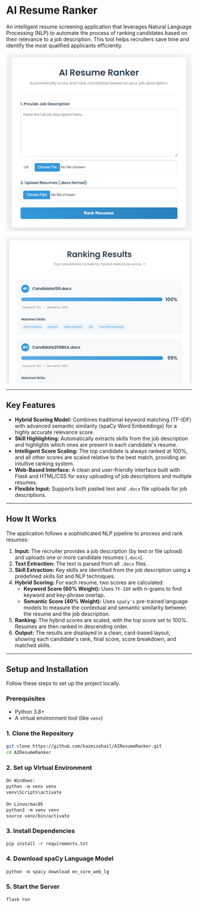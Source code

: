 # AI Resume Ranker

An intelligent resume screening application that leverages Natural Language Processing (NLP) to automate the process of ranking candidates based on their relevance to a job description. This tool helps recruiters save time and identify the most qualified applicants efficiently.

![AI Resume Ranker Screenshot](image.png)

![AI Resume Ranker Screensho](image-1.png)

---

## Key Features

-   **Hybrid Scoring Model:** Combines traditional keyword matching (TF-IDF) with advanced semantic similarity (spaCy Word Embeddings) for a highly accurate relevance score.
-   **Skill Highlighting:** Automatically extracts skills from the job description and highlights which ones are present in each candidate's resume.
-   **Intelligent Score Scaling:** The top candidate is always ranked at 100%, and all other scores are scaled relative to the best match, providing an intuitive ranking system.
-   **Web-Based Interface:** A clean and user-friendly interface built with Flask and HTML/CSS for easy uploading of job descriptions and multiple resumes.
-   **Flexible Input:** Supports both pasted text and `.docx` file uploads for job descriptions.

---

## How It Works

The application follows a sophisticated NLP pipeline to process and rank resumes:

1.  **Input:** The recruiter provides a job description (by text or file upload) and uploads one or more candidate resumes (`.docx`).
2.  **Text Extraction:** The text is parsed from all `.docx` files.
3.  **Skill Extraction:** Key skills are identified from the job description using a predefined skills list and NLP techniques.
4.  **Hybrid Scoring:** For each resume, two scores are calculated:
    -   **Keyword Score (60% Weight):** Uses `TF-IDF` with n-grams to find keyword and key-phrase overlap.
    -   **Semantic Score (40% Weight):** Uses `spaCy's` pre-trained language models to measure the contextual and semantic similarity between the resume and the job description.
5.  **Ranking:** The hybrid scores are scaled, with the top score set to 100%. Resumes are then ranked in descending order.
6.  **Output:** The results are displayed in a clean, card-based layout, showing each candidate's rank, final score, score breakdown, and matched skills.

---

## Setup and Installation

Follow these steps to set up the project locally.

### Prerequisites

-   Python 3.8+
-   A virtual environment tool (like `venv`)

### 1. Clone the Repository

```bash
git clone https://github.com/kazmisohail/AIResumeRanker.git
cd AIResumeRanker

```

### 2. Set up Virtual Environment

```
On Windows:
python -m venv venv
venv\Scripts\activate

On Linux/macOS
python3 -m venv venv
source venv/bin/activate

```
### 3. Install Dependencies

```
pip install -r requirements.txt

```

### 4. Download spaCy Language Model

```
python -m spacy download en_core_web_lg

```
### 5. Start the Server

```
flask run

```